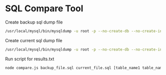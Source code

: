 # SQL Compare Tool

Create backup sql dump file

```bash
/usr/local/mysql/bin/mysqldump -u root -p --no-create-db --no-create-info --complete-insert --compact --all-databases > backup.sql
```

Create current sql dump file

```bash
/usr/local/mysql/bin/mysqldump -u root -p --no-create-db --no-create-info --complete-insert --compact --all-databases > current.sql
```

Run script for results.txt

```bash
node compare.js backup_file.sql current_file.sql [table_name1 table_name2 table_name3 ...]
```